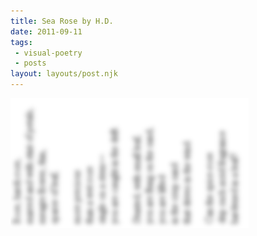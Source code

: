 ```yaml
---
title: Sea Rose by H.D.
date: 2011-09-11
tags:
 - visual-poetry
 - posts
layout: layouts/post.njk
---
```


![Sea Rose](/media/HD-Sea_Rose.png)
